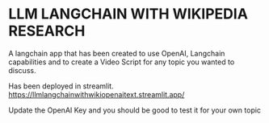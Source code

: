 # LLM LANGCHAIN WITH WIKIPEDIA RESEARCH

A langchain app that has been created to use OpenAI, Langchain capabilities and to create a Video Script for any topic you wanted to discuss. 

Has been deployed in streamlit. https://llmlangchainwithwikiopenaitext.streamlit.app/

Update the OpenAI Key and you should be good to test it for your own topic



